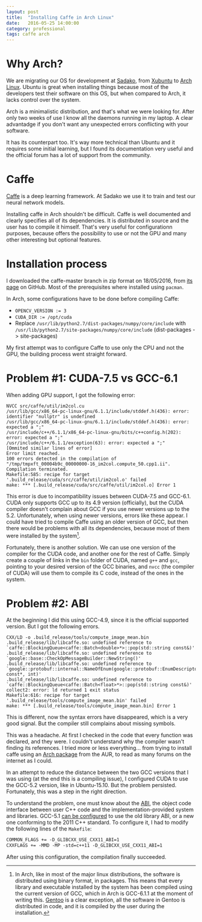 ```yaml
---
layout: post
title:  "Installing Caffe in Arch Linux"
date:   2016-05-25 14:00:00
category: professional
tags: caffe arch
---
```


# Why Arch?

We are migrating our OS for development at [Sadako][sadako], from [Xubuntu][xubuntu] to [Arch Linux][arch]. Ubuntu is great when installing things because most of the developers test their software on this OS, but when compared to Arch, it lacks control over the system.

Arch is a minimalistic distribution, and that's what we were looking for. After only two weeks of use I know all the daemons running in my laptop. A clear advantadge if you don't want any unexpected errors conflicting with your software.

It has its counterpart too. It's way more technical than Ubuntu and it requires some initial learning, but I found its documentation very useful and the official forum has a lot of support from the community. 

# Caffe

[Caffe][caffe] is a deep learning framework. At Sadako we use it to train and test our neural network models.

Installing caffe in Arch shouldn't be difficult. Caffe is well documented and clearly specifies all of its dependencies. It is distributed in source and the user has to compile it himself. That's very useful for configurationn purposes, because offers the possibility to use or not the GPU and many other interesting but optional features.

# Installation process

I downloaded the caffe-master branch in zip format on 18/05/2016, from [its page][caffe-src] on GitHub. Most of the prerequisites where installed using `pacman`.

In Arch, some configurations have to be done before compiling Caffe:

- `OPENCV_VERSION := 3`
- `CUDA_DIR := /opt/cuda`
- Replace `/usr/lib/python2.7/dist-packages/numpy/core/include` with `/usr/lib/python2.7/site-packages/numpy/core/include` (dist-packages -> site-packages)

My first attempt was to configure Caffe to use only the CPU and not the GPU, the building process went straight forward.

# Problem #1: CUDA-7.5 vs GCC-6.1

When adding GPU support, I got the following error:

```
NVCC src/caffe/util/im2col.cu
/usr/lib/gcc/x86_64-pc-linux-gnu/6.1.1/include/stddef.h(436): error: identifier "nullptr" is undefined
/usr/lib/gcc/x86_64-pc-linux-gnu/6.1.1/include/stddef.h(436): error: expected a ";"
/usr/include/c++/6.1.1/x86_64-pc-linux-gnu/bits/c++config.h(202): error: expected a ";"
/usr/include/c++/6.1.1/exception(63): error: expected a ";"
[Ommited similar lines of error]
Error limit reached.
100 errors detected in the compilation of "/tmp/tmpxft_00004b9c_00000000-16_im2col.compute_50.cpp1.ii".
Compilation terminated.
Makefile:585: recipe for target '.build_release/cuda/src/caffe/util/im2col.o' failed
make: *** [.build_release/cuda/src/caffe/util/im2col.o] Error 1
```

This error is due to incompatibility issues between CUDA-7.5 and GCC-6.1. CUDA only supports GCC up to its 4.9 version (officially), but the CUDA compiler doesn't complain about GCC if you use newer versions up to the 5.2. Unfortunately, when using newer versions, errors like these appear. I could have tried to compile Caffe using an older version of GCC, but then there would be problems with all its dependencies, because most of them were installed by the system[^1]. 

[^1]: In Arch, like in most of the major linux distributions, the software is distributed using binary format, in packages. This means that every library and executable installed by the system has been compiled using the current version of GCC, which in Arch is GCC-6.1.1 at the moment of writing this. [Gentoo][gentoo] is a clear exception, all the software in Gentoo is distributed in code, and it is compiled by the user during the installation.

Fortunately, there is another solution. We can use one version of the compiler for the CUDA code, and another one for the rest of Caffe. Simply create a couple of links in the `bin` folder of CUDA, named `g++` and `gcc`, pointing to your desired version of the GCC binaries, and `nvcc` (the compiler of CUDA) will use them to compile its C code, instead of the ones in the system.

# Problem #2: ABI

At the beginning I did this using GCC-4.9, since it is the official supported version. But I got the following errors.

```
CXX/LD -o .build_release/tools/compute_image_mean.bin
.build_release/lib/libcaffe.so: undefined reference to `caffe::BlockingQueue<caffe::Batch<double>*>::pop(std::string const&)'
.build_release/lib/libcaffe.so: undefined reference to `google::base::CheckOpMessageBuilder::NewString()'
.build_release/lib/libcaffe.so: undefined reference to `google::protobuf::internal::NameOfEnum(google::protobuf::EnumDescriptor const*, int)'
.build_release/lib/libcaffe.so: undefined reference to `caffe::BlockingQueue<caffe::Batch<float>*>::pop(std::string const&)'
collect2: error: ld returned 1 exit status
Makefile:616: recipe for target '.build_release/tools/compute_image_mean.bin' failed
make: *** [.build_release/tools/compute_image_mean.bin] Error 1
```

This is different, now the syntax errors have disappeared, which is a very good signal. But the compiler still complains about missing symbols.

This was a headache. At first I checked in the code that every function was declared, and they were. I couldn't understand why the compiler wasn't finding its references. I tried more or less everything... from trying to install caffe using an [Arch package][caffe-git] from the AUR, to read as many forums on the internet as I could.

In an attempt to reduce the distance between the two GCC versions that I was using (at the end this is a compiling issue), I configured CUDA to use the GCC-5.2 version, like in Ubuntu-15.10. But the problem persisted. Fortunately, this was a step in the right direction.

To understand the problem, one must know about the [ABI][abi], the object code interface between user C++ code and the implementation-provided system and libraries. GCC-5.1 [can be configured][dualAbi] to use the old library ABI, or a new one conforming to the 2011 C++ standard. To configure it, I had to modify the following lines of the `Makefile`:

```diff
COMMON_FLAGS += -D_GLIBCXX_USE_CXX11_ABI=1
CXXFLAGS += -MMD -MP -std=c++11 -D_GLIBCXX_USE_CXX11_ABI=1
```

After using this configuration, the compilation finally succeeded.

[sadako]: http://www.sadako.es/
[xubuntu]: http://xubuntu.org/
[arch]: https://www.archlinux.org/
[caffe]: http://caffe.berkeleyvision.org/
[caffe-src]: https://github.com/BVLC/caffe
[gentoo]: https://www.gentoo.org/
[caffe-git]: https://aur.archlinux.org/packages/caffe-git/
[abi]: https://en.wikipedia.org/wiki/Application_binary_interface
[dualAbi]: https://gcc.gnu.org/onlinedocs/libstdc++/manual/using_dual_abi.html
